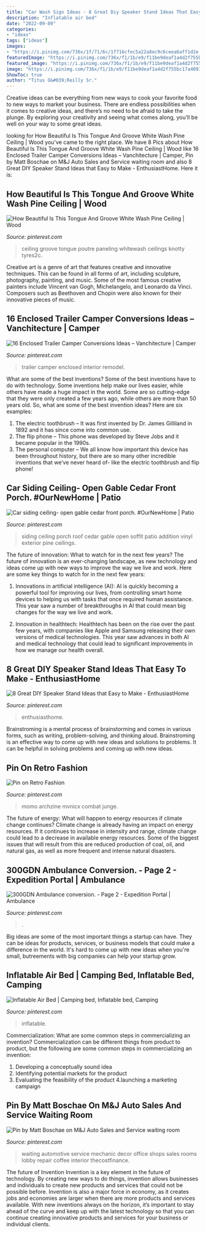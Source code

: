 ```yaml
---
title: "Car Wash Sign Ideas - 8 Great Diy Speaker Stand Ideas That Easy To Make"
description: "Inflatable air bed"
date: "2022-09-09"
categories:
- "ideas"
tags: ["ideas"]
images:
- "https://i.pinimg.com/736x/1f/71/6c/1f716cfec5a22a8ec9c6ceea6aff1d2e.jpg"
featuredImage: "https://i.pinimg.com/736x/f1/1b/e9/f11be9deaf1a4d2f755bc17a409394c2.jpg"
featured_image: "https://i.pinimg.com/736x/f1/1b/e9/f11be9deaf1a4d2f755bc17a409394c2.jpg"
image: "https://i.pinimg.com/736x/f1/1b/e9/f11be9deaf1a4d2f755bc17a409394c2.jpg"
ShowToc: true
author: "Titus O&#039;Reilly Sr."
---
```



Creative ideas can be everything from new ways to cook your favorite food to new ways to market your business. There are endless possibilities when it comes to creative ideas, and there’s no need to be afraid to take the plunge. By exploring your creativity and seeing what comes along, you’ll be well on your way to some great ideas.

	

		
looking for How Beautiful Is This Tongue And Groove White Wash Pine Ceiling | Wood you've came to the right place. We have 8 Pics about How Beautiful Is This Tongue And Groove White Wash Pine Ceiling | Wood like 16 Enclosed Trailer Camper Conversions Ideas – Vanchitecture | Camper, Pin by Matt Boschae on M&amp;J Auto Sales and Service waiting room and also 8 Great DIY Speaker Stand Ideas that Easy to Make - EnthusiastHome. Here it is:
		
    
## How Beautiful Is This Tongue And Groove White Wash Pine Ceiling | Wood

<img loading=lazy src="https://i.pinimg.com/736x/d8/4a/21/d84a21e4b9bc607e270e0e0e976c511c.jpg" onerror="this.onerror=null;this.src='https://tse1.mm.bing.net/th?id=OIP.9s0RY4dIO-By5VktM0jmUAHaLH&amp;pid=15.1';" alt="How Beautiful Is This Tongue And Groove White Wash Pine Ceiling | Wood">

_Source: pinterest.com_

>ceiling groove tongue poutre paneling whitewash ceilings knotty tyres2c. 

	

Creative art is a genre of art that features creative and innovative techniques. This can be found in all forms of art, including sculpture, photography, painting, and music. Some of the most famous creative painters include Vincent van Gogh, Michelangelo, and Leonardo da Vinci. Composers such as Beethoven and Chopin were also known for their innovative pieces of music.

    
## 16 Enclosed Trailer Camper Conversions Ideas – Vanchitecture | Camper

<img loading=lazy src="https://i.pinimg.com/736x/f1/1b/e9/f11be9deaf1a4d2f755bc17a409394c2.jpg" onerror="this.onerror=null;this.src='https://tse3.mm.bing.net/th?id=OIP.ZIqMBVbxgXmflKRKbDq-ywHaLV&amp;pid=15.1';" alt="16 Enclosed Trailer Camper Conversions Ideas – Vanchitecture | Camper">

_Source: pinterest.com_

>trailer camper enclosed interior remodel. 

	

What are some of the best inventions?
Some of the best inventions have to do with technology. Some inventions help make our lives easier, while others have made a huge impact in the world. Some are so cutting-edge that they were only created a few years ago, while others are more than 50 years old. So, what are some of the best invention ideas? Here are six examples: 
1) The electric toothbrush – It was first invented by Dr. James Gilliland in 1892 and it has since come into common use.
2) The flip phone – This phone was developed by Steve Jobs and it became popular in the 1990s.
3) The personal computer – We all know how important this device has been throughout history, but there are so many other incredible inventions that we’ve never heard of- like the electric toothbrush and flip phone!

    
## Car Siding Ceiling- Open Gable Cedar Front Porch. #OurNewHome | Patio

<img loading=lazy src="https://i.pinimg.com/736x/cd/c5/8d/cdc58d942f63640ce389d6fe669f7984--garage-addition-future-house.jpg" onerror="this.onerror=null;this.src='https://tse4.mm.bing.net/th?id=OIP.zZ99xJYBfRx1Jvw8iPJshQHaJ3&amp;pid=15.1';" alt="Car siding ceiling- open gable cedar front porch. #OurNewHome | Patio">

_Source: pinterest.com_

>siding ceiling porch roof cedar gable open soffit patio addition vinyl exterior pine ceilings. 

	

The future of innovation: What to watch for in the next few years?
The future of innovation is an ever-changing landscape, as new technology and ideas come up with new ways to improve the way we live and work. Here are some key things to watch for in the next few years: 
1. Innovations in artificial intelligence (AI): AI is quickly becoming a powerful tool for improving our lives, from controlling smart home devices to helping us with tasks that once required human assistance. This year saw a number of breakthroughs in AI that could mean big changes for the way we live and work. 

2. Innovation in healthtech: Healthtech has been on the rise over the past few years, with companies like Apple and Samsung releasing their own versions of medical technologies. This year saw advances in both AI and medical technology that could lead to significant improvements in how we manage our health overall. 


    
## 8 Great DIY Speaker Stand Ideas That Easy To Make - EnthusiastHome

<img loading=lazy src="https://i.pinimg.com/736x/1f/71/6c/1f716cfec5a22a8ec9c6ceea6aff1d2e.jpg" onerror="this.onerror=null;this.src='https://tse4.mm.bing.net/th?id=OIP.JEBxBeeuJGt-tbiUT2GvvgHaLH&amp;pid=15.1';" alt="8 Great DIY Speaker Stand Ideas that Easy to Make - EnthusiastHome">

_Source: pinterest.com_

>enthusiasthome. 

	

Brainstroming is a mental process of brainstorming and comes in various forms, such as writing, problem-solving, and thinking aloud. Brainstroming is an effective way to come up with new ideas and solutions to problems. It can be helpful in solving problems and coming up with new ideas.

    
## Pin On Retro Fashion

<img loading=lazy src="https://i.pinimg.com/736x/e6/e3/b3/e6e3b3ff8e83e8c94a35b0df7711234a.jpg" onerror="this.onerror=null;this.src='https://tse2.mm.bing.net/th?id=OIP.xPwTT0T45KIEydSB4ruC3QHaNM&amp;pid=15.1';" alt="Pin on Retro Fashion">

_Source: pinterest.com_

>momo archzine mvnicx combat junge. 

	

The future of energy: What will happen to energy resources if climate change continues?
Climate change is already having an impact on energy resources. If it continues to increase in intensity and range, climate change could lead to a decrease in available energy resources. Some of the biggest issues that will result from this are reduced production of coal, oil, and natural gas, as well as more frequent and intense natural disasters.

    
## 300GDN Ambulance Conversion. - Page 2 - Expedition Portal | Ambulance

<img loading=lazy src="https://i.pinimg.com/736x/fe/d5/37/fed53742cab025e08879cefec274d096.jpg" onerror="this.onerror=null;this.src='https://tse3.mm.bing.net/th?id=OIP.N1ESIKBu0FEORiSQHXQmPAHaE8&amp;pid=15.1';" alt="300GDN Ambulance conversion. - Page 2 - Expedition Portal | Ambulance">

_Source: pinterest.com_

>. 

	

Big ideas are some of the most important things a startup can have. They can be ideas for products, services, or business models that could make a difference in the world. It's hard to come up with new ideas when you're small, butreements with big companies can help your startup grow.

    
## Inflatable Air Bed | Camping Bed, Inflatable Bed, Camping

<img loading=lazy src="https://i.pinimg.com/736x/4f/4e/b7/4f4eb7609aa1ce58a10e15d538aef74d.jpg" onerror="this.onerror=null;this.src='https://tse3.mm.bing.net/th?id=OIP.NpOlLpk08bv7Sp7skAmW6gHaJ4&amp;pid=15.1';" alt="Inflatable Air Bed | Camping bed, Inflatable bed, Camping">

_Source: pinterest.com_

>inflatable. 

	

Commercialization: What are some common steps in commercializing an invention?
Commercialization can be different things from product to product, but the following are some common steps in commercializing an invention:
1. Developing a conceptually sound idea 
2. Identifying potential markets for the product 
3. Evaluating the feasibility of the product 
4.launching a marketing campaign 

    
## Pin By Matt Boschae On M&amp;J Auto Sales And Service Waiting Room

<img loading=lazy src="https://i.pinimg.com/736x/58/a8/0b/58a80b45ef84b7afbde9488da3fe6ae0--auto-sales-service.jpg" onerror="this.onerror=null;this.src='https://tse4.mm.bing.net/th?id=OIP.nIPU8PWo_f7PDdW7Zp_9_gHaJ3&amp;pid=15.1';" alt="Pin by Matt Boschae on M&amp;J Auto Sales and Service waiting room">

_Source: pinterest.com_

>waiting automotive service mechanic decor office shops sales rooms lobby repair coffee interior thecostfinance. 

	

The future of Invention
Invention is a key element in the future of technology. By creating new ways to do things, invention allows businesses and individuals to create new products and services that could not be possible before. Invention is also a major force in economy, as it creates jobs and economies are larger when there are more products and services available. With new inventions always on the horizon, it’s important to stay ahead of the curve and keep up with the latest technology so that you can continue creating innovative products and services for your business or individual clients.

